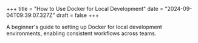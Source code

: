 +++
title = "How to Use Docker for Local Development"
date = "2024-09-04T09:39:07.327Z"
draft = false
+++

A beginner's guide to setting up Docker for local development environments, enabling consistent workflows across teams.
        